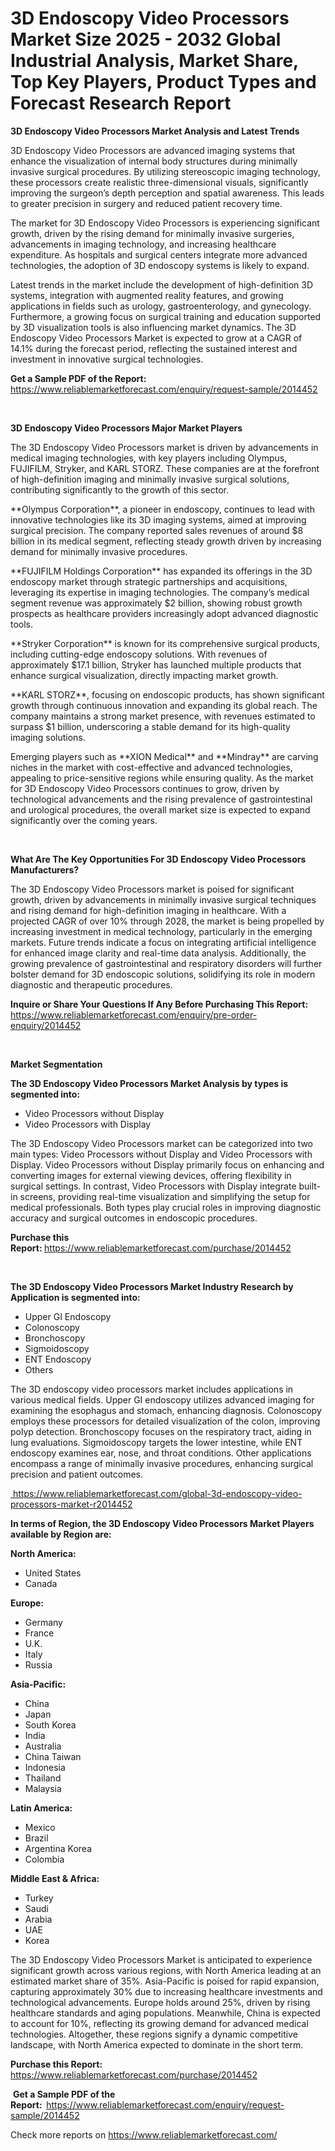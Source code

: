 <p><h1>3D Endoscopy Video Processors Market Size 2025 - 2032 Global Industrial Analysis, Market Share, Top Key Players, Product Types and Forecast Research Report</h1></p><p><strong>3D Endoscopy Video Processors Market Analysis and Latest Trends</strong></p>
<p><p>3D Endoscopy Video Processors are advanced imaging systems that enhance the visualization of internal body structures during minimally invasive surgical procedures. By utilizing stereoscopic imaging technology, these processors create realistic three-dimensional visuals, significantly improving the surgeon’s depth perception and spatial awareness. This leads to greater precision in surgery and reduced patient recovery time.</p><p>The market for 3D Endoscopy Video Processors is experiencing significant growth, driven by the rising demand for minimally invasive surgeries, advancements in imaging technology, and increasing healthcare expenditure. As hospitals and surgical centers integrate more advanced technologies, the adoption of 3D endoscopy systems is likely to expand.</p><p>Latest trends in the market include the development of high-definition 3D systems, integration with augmented reality features, and growing applications in fields such as urology, gastroenterology, and gynecology. Furthermore, a growing focus on surgical training and education supported by 3D visualization tools is also influencing market dynamics. The 3D Endoscopy Video Processors Market is expected to grow at a CAGR of 14.1% during the forecast period, reflecting the sustained interest and investment in innovative surgical technologies.</p></p>
<p><strong>Get a Sample PDF of the Report:&nbsp;</strong> <a href="https://www.reliablemarketforecast.com/enquiry/request-sample/2014452?utm_campaign=1875&utm_medium=2&utm_source=Github&utm_content=ia&utm_term=17012025&utm_id=3d-endoscopy-video-processors">https://www.reliablemarketforecast.com/enquiry/request-sample/2014452</a></p>
<p>&nbsp;</p>
<p><strong>3D Endoscopy Video Processors Major Market Players</strong></p>
<p><p>The 3D Endoscopy Video Processors market is driven by advancements in medical imaging technologies, with key players including Olympus, FUJIFILM, Stryker, and KARL STORZ. These companies are at the forefront of high-definition imaging and minimally invasive surgical solutions, contributing significantly to the growth of this sector.</p><p>**Olympus Corporation**, a pioneer in endoscopy, continues to lead with innovative technologies like its 3D imaging systems, aimed at improving surgical precision. The company reported sales revenues of around $8 billion in its medical segment, reflecting steady growth driven by increasing demand for minimally invasive procedures.</p><p>**FUJIFILM Holdings Corporation** has expanded its offerings in the 3D endoscopy market through strategic partnerships and acquisitions, leveraging its expertise in imaging technologies. The company’s medical segment revenue was approximately $2 billion, showing robust growth prospects as healthcare providers increasingly adopt advanced diagnostic tools.</p><p>**Stryker Corporation** is known for its comprehensive surgical products, including cutting-edge endoscopy solutions. With revenues of approximately $17.1 billion, Stryker has launched multiple products that enhance surgical visualization, directly impacting market growth.</p><p>**KARL STORZ**, focusing on endoscopic products, has shown significant growth through continuous innovation and expanding its global reach. The company maintains a strong market presence, with revenues estimated to surpass $1 billion, underscoring a stable demand for its high-quality imaging solutions.</p><p>Emerging players such as **XION Medical** and **Mindray** are carving niches in the market with cost-effective and advanced technologies, appealing to price-sensitive regions while ensuring quality. As the market for 3D Endoscopy Video Processors continues to grow, driven by technological advancements and the rising prevalence of gastrointestinal and urological procedures, the overall market size is expected to expand significantly over the coming years.</p></p>
<p>&nbsp;</p>
<p><strong>What Are The Key Opportunities For 3D Endoscopy Video Processors Manufacturers?</strong></p>
<p><p>The 3D Endoscopy Video Processors market is poised for significant growth, driven by advancements in minimally invasive surgical techniques and rising demand for high-definition imaging in healthcare. With a projected CAGR of over 10% through 2028, the market is being propelled by increasing investment in medical technology, particularly in the emerging markets. Future trends indicate a focus on integrating artificial intelligence for enhanced image clarity and real-time data analysis. Additionally, the growing prevalence of gastrointestinal and respiratory disorders will further bolster demand for 3D endoscopic solutions, solidifying its role in modern diagnostic and therapeutic procedures.</p></p>
<p><strong>Inquire or Share Your Questions If Any Before Purchasing This Report:</strong> <a href="https://www.reliablemarketforecast.com/enquiry/pre-order-enquiry/2014452?utm_campaign=1875&utm_medium=2&utm_source=Github&utm_content=ia&utm_term=17012025&utm_id=3d-endoscopy-video-processors">https://www.reliablemarketforecast.com/enquiry/pre-order-enquiry/2014452</a></p>
<p>&nbsp;</p>
<p><strong>Market Segmentation</strong></p>
<p><strong>The 3D Endoscopy Video Processors Market Analysis by types is segmented into:</strong></p>
<p><ul><li>Video Processors without Display</li><li>Video Processors with Display</li></ul></p>
<p><p>The 3D Endoscopy Video Processors market can be categorized into two main types: Video Processors without Display and Video Processors with Display. Video Processors without Display primarily focus on enhancing and converting images for external viewing devices, offering flexibility in surgical settings. In contrast, Video Processors with Display integrate built-in screens, providing real-time visualization and simplifying the setup for medical professionals. Both types play crucial roles in improving diagnostic accuracy and surgical outcomes in endoscopic procedures.</p></p>
<p><strong>Purchase this Report:&nbsp;</strong><a href="https://www.reliablemarketforecast.com/purchase/2014452?utm_campaign=1875&utm_medium=2&utm_source=Github&utm_content=ia&utm_term=17012025&utm_id=3d-endoscopy-video-processors">https://www.reliablemarketforecast.com/purchase/2014452</a></p>
<p>&nbsp;</p>
<p><strong>The 3D Endoscopy Video Processors Market Industry Research by Application is segmented into:</strong></p>
<p><ul><li>Upper GI Endoscopy</li><li>Colonoscopy</li><li>Bronchoscopy</li><li>Sigmoidoscopy</li><li>ENT Endoscopy</li><li>Others</li></ul></p>
<p><p>The 3D endoscopy video processors market includes applications in various medical fields. Upper GI endoscopy utilizes advanced imaging for examining the esophagus and stomach, enhancing diagnosis. Colonoscopy employs these processors for detailed visualization of the colon, improving polyp detection. Bronchoscopy focuses on the respiratory tract, aiding in lung evaluations. Sigmoidoscopy targets the lower intestine, while ENT endoscopy examines ear, nose, and throat conditions. Other applications encompass a range of minimally invasive procedures, enhancing surgical precision and patient outcomes.</p></p>
<p><a href="https://www.reliablemarketforecast.com/global-3d-endoscopy-video-processors-market-r2014452?utm_campaign=1875&utm_medium=2&utm_source=Github&utm_content=ia&utm_term=17012025&utm_id=3d-endoscopy-video-processors">&nbsp;https://www.reliablemarketforecast.com/global-3d-endoscopy-video-processors-market-r2014452</a></p>
<p><strong>In terms of Region, the 3D Endoscopy Video Processors Market Players available by Region are:</strong></p>
<p>
    <p> <strong> North America: </strong>
        <ul>
            <li>United States</li>
            <li>Canada</li>
        </ul>
        </p> 
    <p> <strong> Europe: </strong>
        <ul>
            <li>Germany</li>
            <li>France</li>
            <li>U.K.</li>
            <li>Italy</li>
            <li>Russia</li>
        </ul>
        </p> 
    <p> <strong> Asia-Pacific: </strong>
        <ul>
            <li>China</li>
            <li>Japan</li>
            <li>South Korea</li>
            <li>India</li>
            <li>Australia</li>
            <li>China Taiwan</li>
            <li>Indonesia</li>
            <li>Thailand</li>
            <li>Malaysia</li>
        </ul>
        </p> 
    <p> <strong> Latin America: </strong>
        <ul>
            <li>Mexico</li>
            <li>Brazil</li>
            <li>Argentina Korea</li>
            <li>Colombia</li>
        </ul>
        </p> 
    <p> <strong> Middle East & Africa: </strong>
        <ul>
            <li>Turkey</li>
            <li>Saudi</li>
            <li>Arabia</li>
            <li>UAE</li>
            <li>Korea</li>
        </ul>
    </p>
    </p>
<p><p>The 3D Endoscopy Video Processors Market is anticipated to experience significant growth across various regions, with North America leading at an estimated market share of 35%. Asia-Pacific is poised for rapid expansion, capturing approximately 30% due to increasing healthcare investments and technological advancements. Europe holds around 25%, driven by rising healthcare standards and aging populations. Meanwhile, China is expected to account for 10%, reflecting its growing demand for advanced medical technologies. Altogether, these regions signify a dynamic competitive landscape, with North America expected to dominate in the short term.</p></p>
<p><strong>Purchase this Report: </strong><a href="https://www.reliablemarketforecast.com/purchase/2014452?utm_campaign=1875&utm_medium=2&utm_source=Github&utm_content=ia&utm_term=17012025&utm_id=3d-endoscopy-video-processors">https://www.reliablemarketforecast.com/purchase/2014452</a></p>
<p>&nbsp;<strong>Get a Sample PDF of the Report:&nbsp;&nbsp;</strong><a href="https://www.reliablemarketforecast.com/enquiry/request-sample/2014452?utm_campaign=1875&utm_medium=2&utm_source=Github&utm_content=ia&utm_term=17012025&utm_id=3d-endoscopy-video-processors">https://www.reliablemarketforecast.com/enquiry/request-sample/2014452</a></p>
<p><strong></strong></p>
<p>Check more reports on <a href="https://www.reliablemarketforecast.com/?utm_campaign=1875&utm_medium=2&utm_source=Github&utm_content=ia&utm_term=17012025&utm_id=3d-endoscopy-video-processors">https://www.reliablemarketforecast.com/</a></p>